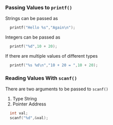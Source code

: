 ### Passing Values to `printf()`
Strings can be passed as
```c
  printf("Hello %s","Again\n");
```
Integers can be passed as
```c
  printf("%d",10 + 20);
```
If there are multiple values of different types
```c
  printf("%s %d\n","10 + 20 = ",10 + 20);
```
### Reading Values With `scanf()`
There are two arguments to be passed to `scanf()`
1. Type String
2. Pointer Address
```c
  int val;
  scanf("%d",&val);
```
